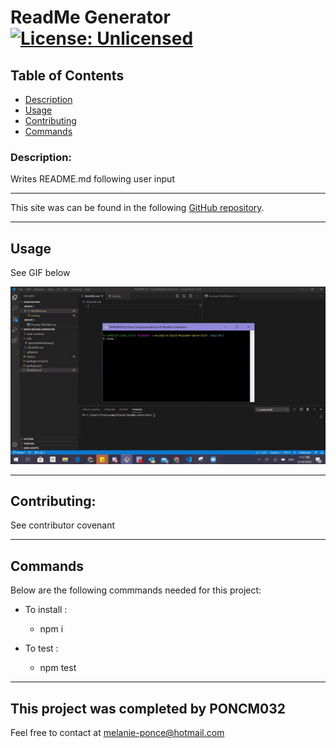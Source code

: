 
# **ReadMe Generator** [![License: Unlicensed](https://img.shields.io/badge/license-Unlicense-blue.svg)](https://unlicense.org/)


## Table of Contents

* [Description](#description)
* [Usage](#usage)
* [Contributing](#contributing)
* [Commands](#commands)


### Description:

Writes README.md following user input

---

This site was can be found in the following [GitHub repository](https://github.com/PONCM032/Good-Readme-Generator).

---

## Usage

See GIF below

![](https://github.com/PONCM032/Good-Readme-Generator/blob/master/utils/Demo.gif)

---

## Contributing:

See contributor covenant

---

## Commands
  
Below are the following commmands needed for this project:

- To install :

  - npm i

- To test : 

  - npm test

---

## This project was completed by **PONCM032**
Feel free to contact at <melanie-ponce@hotmail.com>
    